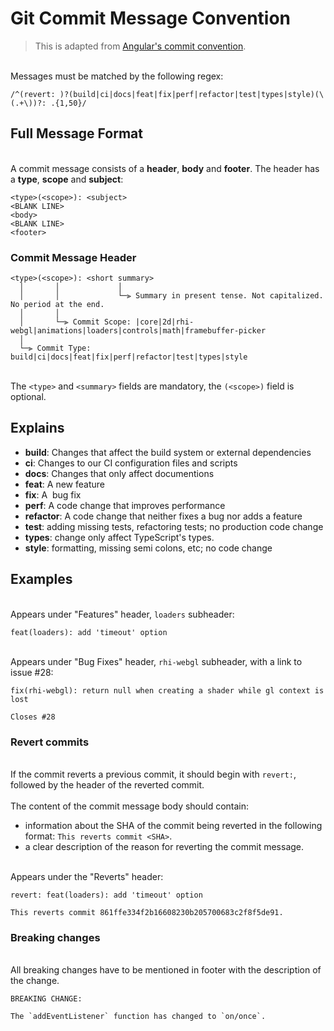 # Git Commit Message Convention

> This is adapted from [Angular's commit convention](https://github.com/conventional-changelog/conventional-changelog/tree/master/packages/conventional-changelog-angular).

<br />Messages must be matched by the following regex:<br />

```
/^(revert: )?(build|ci|docs|feat|fix|perf|refactor|test|types|style)(\(.+\))?: .{1,50}/
```


## Full Message Format

<br />A commit message consists of a **header**, **body** and **footer**. The header has a **type**, **scope** and **subject**:<br />

```
<type>(<scope>): <subject>
<BLANK LINE>
<body>
<BLANK LINE>
<footer>
```


### Commit Message Header


```
<type>(<scope>): <short summary>
  │       │             │
  │       │             └─⫸ Summary in present tense. Not capitalized. No period at the end.
  │       │
  │       └─⫸ Commit Scope: |core|2d|rhi-webgl|animations|loaders|controls|math|framebuffer-picker
  │                                          
  └─⫸ Commit Type: build|ci|docs|feat|fix|perf|refactor|test|types|style
```

<br />The `<type>` and `<summary>` fields are mandatory, the `(<scope>)` field is optional.<br />

## Explains


- **build**: Changes that affect the build system or external dependencies
- **ci**: Changes to our CI configuration files and scripts
- **docs**: Changes that only affect documentions
- **feat**: A new feature
- **fix**: A  bug fix
- **perf**: A code change that improves performance
- **refactor**: A code change that neither fixes a bug nor adds a feature
- **test**: adding missing tests, refactoring tests; no production code change
- **types**: change only affect TypeScript's types.
- **style**: formatting, missing semi colons, etc; no code change



## Examples

<br />Appears under "Features" header, `loaders` subheader:<br />

```
feat(loaders): add 'timeout' option
```

<br />Appears under "Bug Fixes" header, `rhi-webgl` subheader, with a link to issue #28:<br />

```
fix(rhi-webgl): return null when creating a shader while gl context is lost

Closes #28
```


### Revert commits

<br />If the commit reverts a previous commit, it should begin with `revert:`, followed by the header of the reverted commit.<br />
<br />The content of the commit message body should contain:<br />

- information about the SHA of the commit being reverted in the following format: `This reverts commit <SHA>`.
- a clear description of the reason for reverting the commit message.


<br />Appears under the "Reverts" header:<br />

```
revert: feat(loaders): add 'timeout' option

This reverts commit 861ffe334f2b16608230b205700683c2f8f5de91.
```


### Breaking changes

<br />All breaking changes have to be mentioned in footer with the description of the change.<br />

```
BREAKING CHANGE:

The `addEventListener` function has changed to `on/once`.
```

